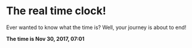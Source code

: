 # The real time clock!

Ever wanted to know what the time is? Well, your journey is about to end!

**The time is Nov 30, 2017, 07:01**